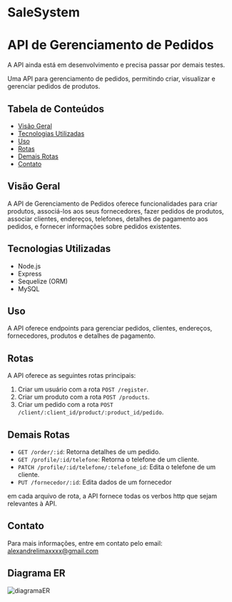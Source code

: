 # SaleSystem
# API de Gerenciamento de Pedidos

A API ainda está em desenvolvimento e precisa passar por demais testes.

Uma API para gerenciamento de pedidos, permitindo criar, visualizar e gerenciar pedidos de produtos.

## Tabela de Conteúdos

- [Visão Geral](#visão-geral)
- [Tecnologias Utilizadas](#tecnologias-utilizadas)
- [Uso](#uso)
- [Rotas](#rotas)
- [Demais Rotas](#demais-rotas)
- [Contato](#contato)

## Visão Geral

A API de Gerenciamento de Pedidos oferece funcionalidades para criar produtos, associá-los aos seus fornecedores, fazer pedidos de produtos, associar clientes, endereços, telefones, detalhes de pagamento aos pedidos, e fornecer informações sobre pedidos existentes.

## Tecnologias Utilizadas

- Node.js
- Express
- Sequelize (ORM)
- MySQL

## Uso

A API oferece endpoints para gerenciar pedidos, clientes, endereços, fornecedores, produtos e detalhes de pagamento. 

## Rotas

A API oferece as seguintes rotas principais:

1. Criar um usuário com a rota `POST /register`.
2. Criar um produto com a rota `POST /products`.
3. Criar um pedido com a rota `POST /client/:client_id/product/:product_id/pedido`.

## Demais Rotas
- `GET /order/:id`: Retorna detalhes de um pedido.
- `GET /profile/:id/telefone`: Retorna o telefone de um cliente.
- `PATCH /profile/:id/telefone/:telefone_id`: Edita o telefone de um cliente.
- `PUT /fornecedor/:id`: Edita dados de um fornecedor 

 em cada arquivo de rota, a API fornece todas os verbos http que sejam relevantes à API.

## Contato

Para mais informações, entre em contato pelo email: alexandrelimaxxxx@gmail.com

## Diagrama ER
![diagramaER](https://github.com/Alexandrelimax/SaleSystem/assets/96657257/8ee9c968-fad3-4033-889f-710ab7efce64)



